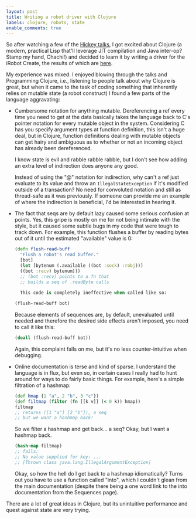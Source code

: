 ```yaml
---
layout: post
title: Writing a robot driver with Clojure
labels: clojure, robots, state
enable_comments: true
---
```


So after watching a few of the <a href="http://clojure.blip.tv">Hickey talks</a>,
I got excited about Clojure (a modern, practical Lisp that'll leverage
JIT compilation and Java inter-op? Stamp my hand, Chachi!) and decided to learn
it by writing a driver for the iRobot Create, the results of which are
[here](http://github.com/jamesob/create.clj/).

My experience was mixed. I enjoyed blowing through the talks and Programming Clojure,
i.e., listening to people talk about why Clojure is great, but when it came
to the task of coding something that inherently relies on mutable state (a robot
construct) I found a few parts of the language aggravating:

* Cumbersome notation for anything mutable.
  Dereferencing a ref every time you need to get at the
  data basically takes the language back to C's pointer
  notation for every mutable object in the system. Considering
  C has you specify argument types at function definition, this isn't
  a huge deal, but in Clojure, function definitions dealing with
  mutable objects can get hairy and ambiguous as to whether or not
  an incoming object has already been dereferenced. 

  I know state is evil and rabble rabble rabble, but I don't see how
  adding an extra level of indirection does anyone any good.

  Instead of using the "@" notation for indirection, why can't
  a ref just evaluate to its value and throw an `IllegalStateException`
  if it's modified outside of a transaction? No need for convoluted
  notation and still as thread-safe as it was previously. If someone
  can provide me an example of where the indirection is beneficial,
  I'd be interested in hearing it.

* The fact that seqs are by default lazy caused some serious confusion
  at points. Yes, this gripe is mostly on me for not being intimate with
  the style, but it caused some subtle bugs in my code that were tough to
  track down. For example, this function flushes a buffer by reading bytes
  out of it until the estimated "available" value is 0:

  ```clojure
  (defn flush-read-buff
    "Flush a robot's read buffer."
    [bot]
    (let [bytenum (.available ((bot :sock) :robj))]
    ((bot :recv) bytenum)))
    ;; (bot :recv) points to a fn that 
    ;; builds a seq of .readByte calls
    
    This code is completely ineffective when called like so:

  (flush-read-buff bot)
  ```

  Because elements of sequences are, by default, unevaluated until needed and therefore
  the desired side effects aren't imposed, you need to call it like this:
  
  ```clojure
  (doall (flush-read-buff bot))
  ```

  Again, this complaint falls on me, but it's no less counter-intuitive when
  debugging.

* Online documentation is terse and kind of sparse. I understand the language
  is in flux, but even so, in certain cases I really had to hunt around for
  ways to do fairly basic things. For example, here's a simple filtration of a hashmap:
  
  ```clojure
  (def hmap {1 "a", 2 "b", 3 "c"})
  (def filtmap (filter (fn [[k v]] (< 0 k)) hmap))
  filtmap
  ;; returns ([1 "a"] [2 "b"]), a seq
  ;; but we want a hashmap back!
  ```

  So we filter a hashmap and get back... a seq? Okay, but I want a hashmap back.
  
  ```clojure
  (hash-map filtmap)
  ;; fails:
  ;; No value supplied for key: ...
  ;; [Thrown class java.lang.IllegalArgumentException]
  ```

  Okay, so how the hell do I get back to a hashmap idiomatically? Turns out you have
  to use a function called "into", which I couldn't glean from the main documentation
  (despite there being a one word link to the into documentation from the Sequences
  page).

There are a lot of great ideas in Clojure, but its unintuitive performance and
quest against state are very trying.
